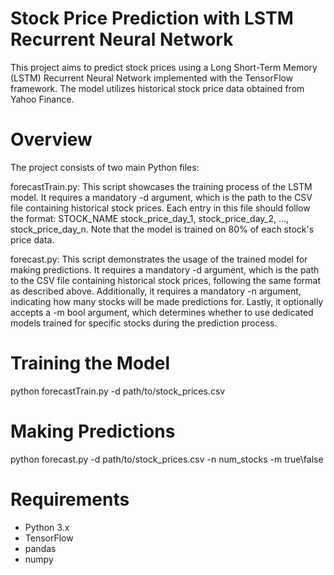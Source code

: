 # Stock Price Prediction with LSTM Recurrent Neural Network
This project aims to predict stock prices using a Long Short-Term Memory (LSTM) Recurrent Neural Network implemented with the TensorFlow framework. The model utilizes historical stock price data obtained from Yahoo Finance.

# Overview
The project consists of two main Python files:

forecastTrain.py: This script showcases the training process of the LSTM model. It requires a mandatory -d argument, which is the path to the CSV file containing historical stock prices. Each entry in this file should follow the format: STOCK_NAME stock_price_day_1, stock_price_day_2, ..., stock_price_day_n. Note that the model is trained on 80% of each stock's price data.

forecast.py: This script demonstrates the usage of the trained model for making predictions. It requires a mandatory -d argument, which is the path to the CSV file containing historical stock prices, following the same format as described above. Additionally, it requires a mandatory -n argument, indicating how many stocks will be made predictions for. Lastly, it optionally accepts a -m bool argument, which determines whether to use dedicated models trained for specific stocks during the prediction process.

# Training the Model
python forecastTrain.py -d path/to/stock_prices.csv

# Making Predictions
python forecast.py -d path/to/stock_prices.csv -n num_stocks -m true\false

# Requirements
- Python 3.x
- TensorFlow
- pandas
- numpy
